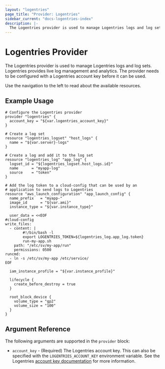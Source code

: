```yaml
---
layout: "logentries"
page_title: "Provider: Logentries"
sidebar_current: "docs-logentries-index"
description: |-
  The Logentries provider is used to manage Logentries logs and log sets. Logentries provides live log management and analytics. The provider needs to be configured with a Logentries account key before it can be used.
---
```


# Logentries Provider

The Logentries provider is used to manage Logentries logs and log sets. Logentries provides live log management and analytics. The provider needs to be configured with a Logentries account key before it can be used.

Use the navigation to the left to read about the available resources.

## Example Usage

```
# Configure the Logentries provider
provider "logentries" {
  account_key = "${var.logentries_account_key}"
}

# Create a log set
resource "logentries_logset" "host_logs" {
  name = "${var.server}-logs"
}

# Create a log and add it to the log set
resource "logentries_log" "app_log" {
  logset_id = "${logentries_logset.host_logs.id}"
  name      = "myapp-log"
  source    = "token"
}

# Add the log token to a cloud-config that can be used by an
# application to send logs to Logentries
resource "aws_launch_configuration" "app_launch_config" {
  name_prefix   = "myapp-"
  image_id      = "${var.ami}"
  instance_type = "${var.instance_type}"

  user_data = <<EOF
#cloud-config
write_files:
  - content: |
        #!/bin/bash -l
        export LOGENTRIES_TOKEN=${logentries_log.app_log.token}
        run-my-app.sh
    path: "/etc/sv/my-app/run"
    permissions: 0500
runcmd:
  - ln -s /etc/sv/my-app /etc/service/
EOF

  iam_instance_profile = "${var.instance_profile}"

  lifecycle {
    create_before_destroy = true
  }

  root_block_device {
    volume_type = "gp2"
    volume_size = "100"
  }
}
```

## Argument Reference

The following arguments are supported in the `provider` block:

* `account_key` - (Required) The Logentries account key. This can also be specified with the `LOGENTRIES_ACCOUNT_KEY` environment variable. See the Logentries [account key documentation](https://logentries.com/doc/accountkey/) for more information.